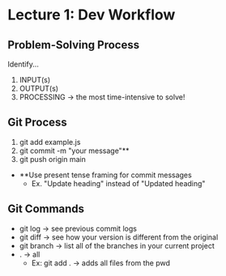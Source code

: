 # Lecture 1: Dev Workflow

## Problem-Solving Process
Identify...
1. INPUT(s)
2. OUTPUT(s)
3. PROCESSING &rarr; the most time-intensive to solve!

## Git Process
1. git add example.js
2. git commit -m "your message"**
3. git push origin main

* \**Use present tense framing for commit messages
  * Ex. "Update heading" instead of "Updated heading"

## Git Commands

* git log &rarr; see previous commit logs
* git diff &rarr; see how your version is different from the original
* git branch &rarr; list all of the branches in your current project
* . &rarr; all
  * Ex: git add . &rarr; adds all files from the pwd




